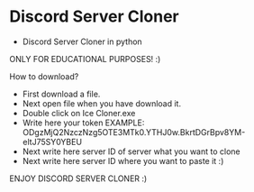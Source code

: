 # Discord Server Cloner
- Discord Server Cloner in python 

ONLY FOR EDUCATIONAL PURPOSES! :)

How to download?
- First download a file.
- Next open file when you have download it.
- Double click on Ice Cloner.exe
- Write here your token EXAMPLE: ODgzMjQ2NzczNzg5OTE3MTk0.YTHJ0w.BkrtDGrBpv8YM-eltJ75SY0YBEU
- Next write here server ID of server what you want to clone
- Next write here server ID where you want to paste it :)

ENJOY DISCORD SERVER CLONER :)
